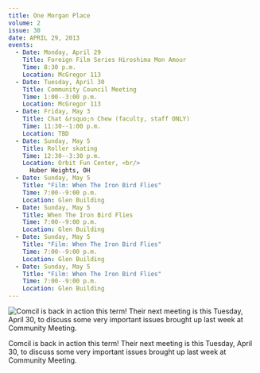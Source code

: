 ```yaml
---
title: One Morgan Place
volume: 2
issue: 30
date: APRIL 29, 2013
events:
  - Date: Monday, April 29
    Title: Foreign Film Series Hiroshima Mon Amour
    Time: 8:30 p.m.
    Location: McGregor 113
  - Date: Tuesday, April 30
    Title: Community Council Meeting
    Time: 1:00--3:00 p.m.
    Location: McGregor 113
  - Date: Friday, May 3
    Title: Chat &rsquo;n Chew (faculty, staff ONLY)
    Time: 11:30--1:00 p.m.
    Location: TBD
  - Date: Sunday, May 5
    Title: Roller skating
    Time: 12:30--3:30 p.m.
    Location: Orbit Fun Center, <br/>
      Huber Heights, OH
  - Date: Sunday, May 5
    Title: "Film: When The Iron Bird Flies"
    Time: 7:00--9:00 p.m.
    Location: Glen Building
  - Date: Sunday, May 5
    Title: When The Iron Bird Flies
    Time: 7:00--9:00 p.m.
    Location: Glen Building
  - Date: Sunday, May 5
    Title: "Film: When The Iron Bird Flies"
    Time: 7:00--9:00 p.m.
    Location: Glen Building
  - Date: Sunday, May 5
    Title: "Film: When The Iron Bird Flies"
    Time: 7:00--9:00 p.m.
    Location: Glen Building
---
```

![Comcil is back in action this term! Their next meeting is this Tuesday, April 30, to discuss some very important issues brought up last
week at Community
Meeting.](https://origin.ih.constantcontact.com/fs119/1101808979937/img/585.jpg)

Comcil is back in action this term! Their next meeting is this Tuesday,
April 30, to discuss some very important issues brought up last week at
Community Meeting.
